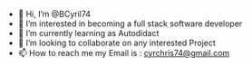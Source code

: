 - 👋 Hi, I’m @BCyril74
- 👀 I’m interested in becoming a full stack software developer
- 🌱 I’m currently learning as Autodidact
- 💞️ I’m looking to collaborate on any interested Project
- 📫 How to reach me my Email is : cyrchris74@gmail.com




<!---
BCyril74/BCyril74 is a ✨ special ✨ repository because its `README.md` (this file) appears on your GitHub profile.
You can click the Preview link to take a look at your changes.
--->
